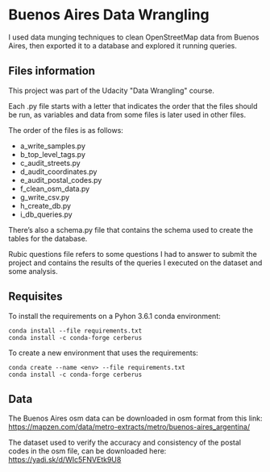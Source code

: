 # Buenos Aires Data Wrangling

I used data munging techniques to clean OpenStreetMap data from Buenos Aires, then exported it to a database and explored it running queries.


## Files information

This project was part of the Udacity "Data Wrangling" course. 

Each .py file starts with a letter that indicates the order that the files should be run, as variables and data from some files is later used in other files.

The order of the files is as follows: 
- a_write_samples.py
- b_top_level_tags.py 
- c_audit_streets.py 
- d_audit_coordinates.py 
- e_audit_postal_codes.py 
- f_clean_osm_data.py
- g_write_csv.py 
- h_create_db.py
- i_db_queries.py 

There’s also a schema.py file that contains the schema used to create the tables for the database. 

Rubic questions file refers to some questions I had to answer to submit the project and contains the results of the queries I executed on the dataset and some analysis.

## Requisites

To install the requirements on a Pyhon 3.6.1 conda environment:

```
conda install --file requirements.txt
conda install -c conda-forge cerberus 
```

To create a new environment that uses the requirements:

```
conda create --name <env> --file requirements.txt
conda install -c conda-forge cerberus 
```

## Data

The Buenos Aires osm data can be downloaded in osm format from this link: https://mapzen.com/data/metro-extracts/metro/buenos-aires_argentina/

The dataset used to verify the accuracy and consistency of the postal codes in the osm file, can be downloaded here: https://yadi.sk/d/WIc5FNVEtk9U8 
